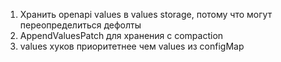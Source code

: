 1. Хранить openapi values в values storage, потому что могут переопределиться дефолты
2. AppendValuesPatch для хранения с compaction
3. values хуков приоритетнее чем values из configMap